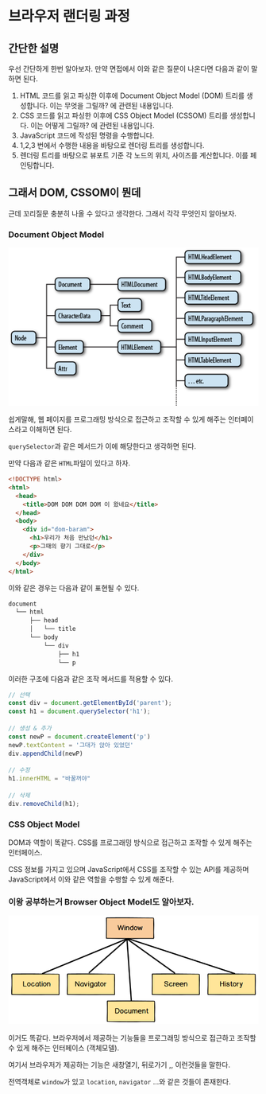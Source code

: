 # 브라우저 랜더링 과정

## 간단한 설명
우선 간단하게 한번 알아보자. 만약 면접에서 이와 같은 질문이 나온다면 다음과 같이 말하면 된다.

1. HTML 코드를 읽고 파싱한 이후에 Document Object Model (DOM) 트리를 생성합니다. 이는 무엇을 그릴까? 에 관련된 내용입니다.
2. CSS 코드를 읽고 파싱한 이후에 CSS Object Model (CSSOM) 트리를 생성합니다. 이는 어떻게 그릴까? 에 관련된 내용입니다.
3. JavaScript 코드에 작성된 명령을 수행합니다.
4. 1,2,3 번에서 수행한 내용을 바탕으로 렌더링 트리를 생성합니다.
5. 렌더링 트리를 바탕으로 뷰포트 기준 각 노드의 위치, 사이즈를 계산합니다. 이를 페인팅합니다.

## 그래서 DOM, CSSOM이 뭔데
근데 꼬리질문 충분히 나올 수 있다고 생각한다. 그래서 각각 무엇인지 알아보자.

### Document Object Model

![DOM](dom.png)

쉽게말해, 웹 페이지를 프로그래밍 방식으로 접근하고 조작할 수 있게 해주는 인터페이스라고 이해하면 된다.

`querySelector`과 같은 메서드가 이에 해당한다고 생각하면 된다.

만약 다음과 같은 `HTML`파일이 있다고 하자.

```html
<!DOCTYPE html>
<html>
  <head>
    <title>DOM DOM DOM DOM 이 왔네요</title>
  </head>
  <body>
    <div id="dom-baram">
      <h1>우리가 처음 만났던</h1>
      <p>그때의 향기 그대로</p>
    </div>
  </body>
</html>
```

이와 같은 경우는 다음과 같이 표현될 수 있다.

```md
document
  └── html
      ├── head
      │   └── title
      └── body
          └── div
              ├── h1
              └── p
```

이러한 구조에 다음과 같은 조작 메서드를 적용할 수 있다.

```js
// 선택
const div = document.getElementById('parent');
const h1 = document.querySelector('h1');

// 생성 & 추가
const newP = document.createElement('p')
newP.textContent = '그대가 앉아 있었던'
div.appendChild(newP)

// 수정
h1.innerHTML = "바꿀꺼야"

// 삭제
div.removeChild(h1);
```

### CSS Object Model
DOM과 역할이 똑같다. CSS를 프로그래밍 방식으로 접근하고 조작할 수 있게 해주는 인터페이스.

CSS 정보를 가지고 있으며 JavaScript에서 CSS를 조작할 수 있는 API를 제공하며 JavaScript에서 이와 같은 역할을 수행할 수 있게 해준다.

### 이왕 공부하는거 Browser Object Model도 알아보자.

![BOM](bom.png)

이거도 똑같다. 브라우저에서 제공하는 기능들을 프로그래밍 방식으로 접근하고 조작할 수 있게 해주는 인터페이스 (객체모델).

여기서 브라우저가 제공하는 기능은 새창열기, 뒤로가기 ,, 이런것들을 말한다.

전역객체로 `window`가 있고 `location`, `navigator` ...와 같은 것들이 존재한다.
